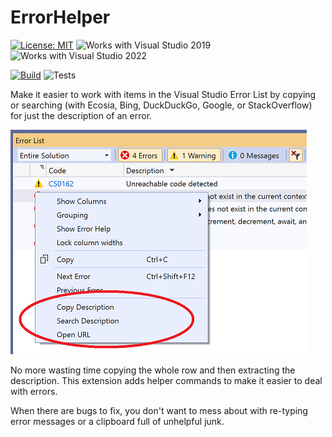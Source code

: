 # ErrorHelper

[![License: MIT](https://img.shields.io/badge/License-MIT-green.svg)](LICENSE)
![Works with Visual Studio 2019](https://img.shields.io/static/v1.svg?label=VS&message=2019&color=A853C7)
![Works with Visual Studio 2022](https://img.shields.io/static/v1.svg?label=VS&message=2022&color=A853C7)

[![Build](https://github.com/mrlacey/ErrorHelper/actions/workflows/build.yaml/badge.svg)](https://github.com/mrlacey/ErrorHelper/actions/workflows/build.yaml)
![Tests](https://gist.githubusercontent.com/mrlacey/c586ff0f495b4a8dd76ab0dbdf9c89e0/raw/ErrorHelper.badge.svg)

Make it easier to work with items in the Visual Studio Error List by copying or searching (with Ecosia, Bing, DuckDuckGo, Google, or StackOverflow) for just the description of an error.

![screenshot showing context menu options](./assets/screenshot.png)

No more wasting time copying the whole row and then extracting the description. This extension adds helper commands to make it easier to deal with errors.

When there are bugs to fix, you don't want to mess about with re-typing error messages or a clipboard full of unhelpful junk.

